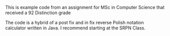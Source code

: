 This is example code from an assignment for MSc in Computer Science that received a 92 Distinction grade

The code is a hybrid of a post fix and in fix reverse Polish notation calculator written in Java. I recommend starting at the SRPN Class.
